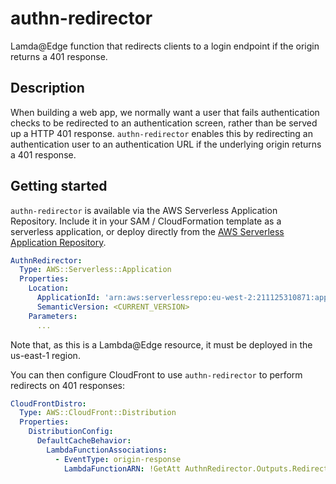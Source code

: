 # authn-redirector

Lamda@Edge function that redirects clients to a login endpoint if the origin returns a 401 response.

## Description

When building a web app, we normally want a user that fails authentication checks to be redirected to an authentication screen, rather than be served up a HTTP 401 response. `authn-redirector` enables this by redirecting an authentication user to an authentication URL if the underlying origin returns a 401 response.

## Getting started

`authn-redirector` is available via the AWS Serverless Application Repository. Include it in your SAM / CloudFormation template as a serverless application, or deploy directly from the [AWS Serverless Application Repository](https://eu-west-2.console.aws.amazon.com/lambda/home?region=eu-west-2#/create/app?applicationId=arn:aws:serverlessrepo:eu-west-2:211125310871:applications/authn-redirector).

```yaml
AuthnRedirector:
  Type: AWS::Serverless::Application
  Properties:
    Location:
      ApplicationId: 'arn:aws:serverlessrepo:eu-west-2:211125310871:applications/authn-redirector'
      SemanticVersion: <CURRENT_VERSION>
    Parameters:
      ...
```

Note that, as this is a Lambda@Edge resource, it must be deployed in the us-east-1 region.

You can then configure CloudFront to use `authn-redirector` to perform redirects on 401 responses:

```yaml
CloudFrontDistro:
  Type: AWS::CloudFront::Distribution
  Properties:
    DistributionConfig:
      DefaultCacheBehavior:
        LambdaFunctionAssociations:
          - EventType: origin-response
            LambdaFunctionARN: !GetAtt AuthnRedirector.Outputs.RedirectorFunctionVersion
```
